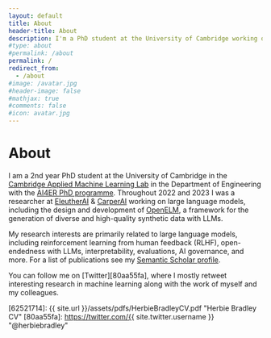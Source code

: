 ```yaml
---
layout: default
title: About
header-title: About
description: I'm a PhD student at the University of Cambridge working on applying AI to chemistry models.
#type: about
#permalink: /about
permalink: /
redirect_from:
  - /about
#image: /avatar.jpg
#header-image: false
#mathjax: true
#comments: false
#icon: avatar.jpg
---
```


# About
<!-- {% marginfigure_left 'mn-id-whatever' 'assets/img/portrait_photo.jpg' 'Herbie Bradley<br>Test' %} -->

I am a 2nd year PhD student at the University of Cambridge in the [Cambridge Applied Machine Learning Lab](https://caml-lab.com/) in the Department of Engineering with the [AI4ER PhD programme][ai4er].
Throughout 2022 and 2023 I was a researcher at [EleutherAI](https://www.eleuther.ai/) & [CarperAI](http://carper.ai/) working on large language models, including the design and development of [OpenELM](https://github.com/CarperAI/OpenELM), a framework for the generation of diverse and high-quality synthetic data with LLMs.

My research interests are primarily related to large language models, including reinforcement learning from human feedback (RLHF), open-endedness with LLMs, interpretability, evaluations, AI governance, and more. For a list of publications see my [Semantic Scholar profile](https://www.semanticscholar.org/author/Herbie-Bradley/2070768742).

You can follow me on [Twitter][80aa55fa], where I mostly retweet interesting research in machine learning along with the work of myself and my colleagues.

  [ai4er]: https://ai4er-cdt.esc.cam.ac.uk/ "AI for the study of Environmental Risks CDT"
  [62521714]: {{ site.url }}/assets/pdfs/HerbieBradleyCV.pdf "Herbie Bradley CV"
  [80aa55fa]: https://twitter.com/{{ site.twitter.username }} "@herbiebradley"
